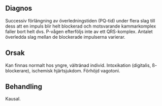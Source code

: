 ## Diagnos

Successiv förlängning av överledningstiden (PQ-tid) under flera slag till dess att en impuls blir helt blockerad och motsvarande kammarkomplex faller bort helt dvs. P-vågen efterföljs inte av ett QRS-komplex. Antalet överledda slag mellan de blockerade impulserna varierar.

## Orsak

Kan finnas normalt hos yngre, vältränad individ. Intoxikation (digitalis, ß-blockerare), ischemisk hjärtsjukdom. Förhöjd vagotoni.

## Behandling

Kausal.

